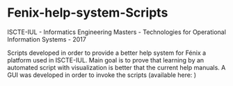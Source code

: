 # Fenix-help-system-Scripts
ISCTE-IUL - Informatics Engineering Masters - Technologies for Operational Information Systems - 2017

Scripts developed in order to provide a better help system for Fénix a platform used in ISCTE-IUL. 
Main goal is to prove that learning by an automated script with visualization is better that the current help manuals. 
A GUI was developed in order to invoke the scripts (available here: ) 
